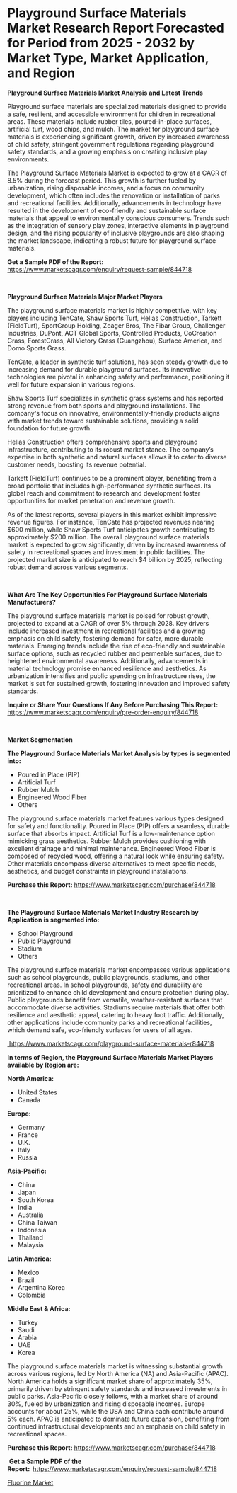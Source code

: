 <p><h1>Playground Surface Materials Market Research Report Forecasted for Period from 2025 -  2032 by Market Type, Market Application, and Region</h1></p><p><strong>Playground Surface Materials Market Analysis and Latest Trends</strong></p>
<p><p>Playground surface materials are specialized materials designed to provide a safe, resilient, and accessible environment for children in recreational areas. These materials include rubber tiles, poured-in-place surfaces, artificial turf, wood chips, and mulch. The market for playground surface materials is experiencing significant growth, driven by increased awareness of child safety, stringent government regulations regarding playground safety standards, and a growing emphasis on creating inclusive play environments.</p><p>The Playground Surface Materials Market is expected to grow at a CAGR of 8.5% during the forecast period. This growth is further fueled by urbanization, rising disposable incomes, and a focus on community development, which often includes the renovation or installation of parks and recreational facilities. Additionally, advancements in technology have resulted in the development of eco-friendly and sustainable surface materials that appeal to environmentally conscious consumers. Trends such as the integration of sensory play zones, interactive elements in playground design, and the rising popularity of inclusive playgrounds are also shaping the market landscape, indicating a robust future for playground surface materials.</p></p>
<p><strong>Get a Sample PDF of the Report:&nbsp;</strong> <a href="https://www.marketscagr.com/enquiry/request-sample/844718?utm_campaign=2804&utm_medium=2&utm_source=Github&utm_content=ia&utm_term=31032025&utm_id=playground-surface-materials">https://www.marketscagr.com/enquiry/request-sample/844718</a></p>
<p>&nbsp;</p>
<p><strong>Playground Surface Materials Major Market Players</strong></p>
<p><p>The playground surface materials market is highly competitive, with key players including TenCate, Shaw Sports Turf, Hellas Construction, Tarkett (FieldTurf), SportGroup Holding, Zeager Bros, The Fibar Group, Challenger Industries, DuPont, ACT Global Sports, Controlled Products, CoCreation Grass, ForestGrass, All Victory Grass (Guangzhou), Surface America, and Domo Sports Grass.</p><p>TenCate, a leader in synthetic turf solutions, has seen steady growth due to increasing demand for durable playground surfaces. Its innovative technologies are pivotal in enhancing safety and performance, positioning it well for future expansion in various regions.</p><p>Shaw Sports Turf specializes in synthetic grass systems and has reported strong revenue from both sports and playground installations. The company's focus on innovative, environmentally-friendly products aligns with market trends toward sustainable solutions, providing a solid foundation for future growth.</p><p>Hellas Construction offers comprehensive sports and playground infrastructure, contributing to its robust market stance. The company’s expertise in both synthetic and natural surfaces allows it to cater to diverse customer needs, boosting its revenue potential.</p><p>Tarkett (FieldTurf) continues to be a prominent player, benefiting from a broad portfolio that includes high-performance synthetic surfaces. Its global reach and commitment to research and development foster opportunities for market penetration and revenue growth.</p><p>As of the latest reports, several players in this market exhibit impressive revenue figures. For instance, TenCate has projected revenues nearing $600 million, while Shaw Sports Turf anticipates growth contributing to approximately $200 million. The overall playground surface materials market is expected to grow significantly, driven by increased awareness of safety in recreational spaces and investment in public facilities. The projected market size is anticipated to reach $4 billion by 2025, reflecting robust demand across various segments.</p></p>
<p>&nbsp;</p>
<p><strong>What Are The Key Opportunities For Playground Surface Materials Manufacturers?</strong></p>
<p><p>The playground surface materials market is poised for robust growth, projected to expand at a CAGR of over 5% through 2028. Key drivers include increased investment in recreational facilities and a growing emphasis on child safety, fostering demand for safer, more durable materials. Emerging trends include the rise of eco-friendly and sustainable surface options, such as recycled rubber and permeable surfaces, due to heightened environmental awareness. Additionally, advancements in material technology promise enhanced resilience and aesthetics. As urbanization intensifies and public spending on infrastructure rises, the market is set for sustained growth, fostering innovation and improved safety standards.</p></p>
<p><strong>Inquire or Share Your Questions If Any Before Purchasing This Report:</strong> <a href="https://www.marketscagr.com/enquiry/pre-order-enquiry/844718?utm_campaign=2804&utm_medium=2&utm_source=Github&utm_content=ia&utm_term=31032025&utm_id=playground-surface-materials">https://www.marketscagr.com/enquiry/pre-order-enquiry/844718</a></p>
<p>&nbsp;</p>
<p><strong>Market Segmentation</strong></p>
<p><strong>The Playground Surface Materials Market Analysis by types is segmented into:</strong></p>
<p><ul><li>Poured in Place (PIP)</li><li>Artificial Turf</li><li>Rubber Mulch</li><li>Engineered Wood Fiber</li><li>Others</li></ul></p>
<p><p>The playground surface materials market features various types designed for safety and functionality. Poured in Place (PIP) offers a seamless, durable surface that absorbs impact. Artificial Turf is a low-maintenance option mimicking grass aesthetics. Rubber Mulch provides cushioning with excellent drainage and minimal maintenance. Engineered Wood Fiber is composed of recycled wood, offering a natural look while ensuring safety. Other materials encompass diverse alternatives to meet specific needs, aesthetics, and budget constraints in playground installations.</p></p>
<p><strong>Purchase this Report:&nbsp;</strong><a href="https://www.marketscagr.com/purchase/844718?utm_campaign=2804&utm_medium=2&utm_source=Github&utm_content=ia&utm_term=31032025&utm_id=playground-surface-materials">https://www.marketscagr.com/purchase/844718</a></p>
<p>&nbsp;</p>
<p><strong>The Playground Surface Materials Market Industry Research by Application is segmented into:</strong></p>
<p><ul><li>School Playground</li><li>Public Playground</li><li>Stadium</li><li>Others</li></ul></p>
<p><p>The playground surface materials market encompasses various applications such as school playgrounds, public playgrounds, stadiums, and other recreational areas. In school playgrounds, safety and durability are prioritized to enhance child development and ensure protection during play. Public playgrounds benefit from versatile, weather-resistant surfaces that accommodate diverse activities. Stadiums require materials that offer both resilience and aesthetic appeal, catering to heavy foot traffic. Additionally, other applications include community parks and recreational facilities, which demand safe, eco-friendly surfaces for users of all ages.</p></p>
<p><a href="https://www.marketscagr.com/playground-surface-materials-r844718?utm_campaign=2804&utm_medium=2&utm_source=Github&utm_content=ia&utm_term=31032025&utm_id=playground-surface-materials">&nbsp;https://www.marketscagr.com/playground-surface-materials-r844718</a></p>
<p><strong>In terms of Region, the Playground Surface Materials Market Players available by Region are:</strong></p>
<p>
    <p> <strong> North America: </strong>
        <ul>
            <li>United States</li>
            <li>Canada</li>
        </ul>
        </p> 
    <p> <strong> Europe: </strong>
        <ul>
            <li>Germany</li>
            <li>France</li>
            <li>U.K.</li>
            <li>Italy</li>
            <li>Russia</li>
        </ul>
        </p> 
    <p> <strong> Asia-Pacific: </strong>
        <ul>
            <li>China</li>
            <li>Japan</li>
            <li>South Korea</li>
            <li>India</li>
            <li>Australia</li>
            <li>China Taiwan</li>
            <li>Indonesia</li>
            <li>Thailand</li>
            <li>Malaysia</li>
        </ul>
        </p> 
    <p> <strong> Latin America: </strong>
        <ul>
            <li>Mexico</li>
            <li>Brazil</li>
            <li>Argentina Korea</li>
            <li>Colombia</li>
        </ul>
        </p> 
    <p> <strong> Middle East & Africa: </strong>
        <ul>
            <li>Turkey</li>
            <li>Saudi</li>
            <li>Arabia</li>
            <li>UAE</li>
            <li>Korea</li>
        </ul>
    </p>
    </p>
<p><p>The playground surface materials market is witnessing substantial growth across various regions, led by North America (NA) and Asia-Pacific (APAC). North America holds a significant market share of approximately 35%, primarily driven by stringent safety standards and increased investments in public parks. Asia-Pacific closely follows, with a market share of around 30%, fueled by urbanization and rising disposable incomes. Europe accounts for about 25%, while the USA and China each contribute around 5% each. APAC is anticipated to dominate future expansion, benefiting from continued infrastructural developments and an emphasis on child safety in recreational spaces.</p></p>
<p><strong>Purchase this Report: </strong><a href="https://www.marketscagr.com/purchase/844718?utm_campaign=2804&utm_medium=2&utm_source=Github&utm_content=ia&utm_term=31032025&utm_id=playground-surface-materials">https://www.marketscagr.com/purchase/844718</a></p>
<p>&nbsp;<strong>Get a Sample PDF of the Report:&nbsp;&nbsp;</strong><a href="https://www.marketscagr.com/enquiry/request-sample/844718?utm_campaign=2804&utm_medium=2&utm_source=Github&utm_content=ia&utm_term=31032025&utm_id=playground-surface-materials">https://www.marketscagr.com/enquiry/request-sample/844718</a></p>
<p><strong></strong></p>
<p><p><a href="https://github.com/iroldilom/Market-Research-Report-List-1/blob/main/fluorine-market.md?utm_campaign=2804&utm_medium=2&utm_source=Github&utm_content=ia&utm_term=31032025&utm_id=playground-surface-materials">Fluorine Market</a></p></p>